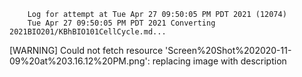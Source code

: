         Log for attempt at Tue Apr 27 09:50:05 PM PDT 2021 (12074)
        Tue Apr 27 09:50:05 PM PDT 2021 Converting 2021BIO201/KBhBIO101CellCycle.md...
[WARNING] Could not fetch resource 'Screen%20Shot%202020-11-09%20at%203.16.12%20PM.png': replacing image with description

